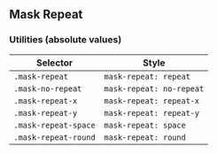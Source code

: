 ## Mask Repeat

### Utilities (absolute values)

| Selector             | Style                    |
| -------------------- | ------------------------ |
| `.mask-repeat`       | `mask-repeat: repeat`    |
| `.mask-no-repeat`    | `mask-repeat: no-repeat` |
| `.mask-repeat-x`     | `mask-repeat: repeat-x`  |
| `.mask-repeat-y`     | `mask-repeat: repeat-y`  |
| `.mask-repeat-space` | `mask-repeat: space`     |
| `.mask-repeat-round` | `mask-repeat: round`     |

